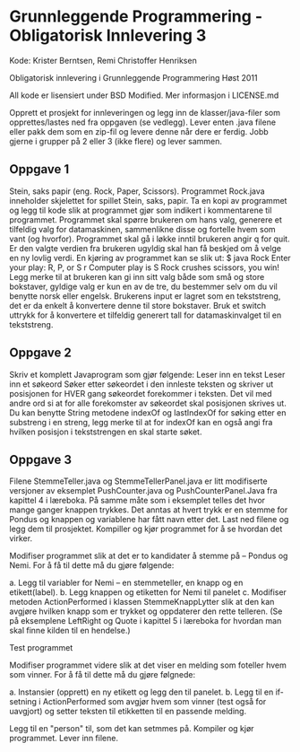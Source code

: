 Grunnleggende Programmering - Obligatorisk Innlevering 3
========================================================

Kode: Krister Berntsen, Remi Christoffer Henriksen

Obligatorisk innlevering i Grunnleggende Programmering Høst 2011

All kode er lisensiert under BSD Modified. Mer informasjon i LICENSE.md

Opprett et prosjekt for innleveringen og legg inn de  klasser/java-filer som 
opprettes/lastes ned fra oppgaven (se vedlegg).  Lever enten .java filene eller 
pakk dem som en zip-fil og levere denne når dere er  ferdig. Jobb gjerne i grupper 
på 2 eller 3 (ikke flere) og lever sammen.

Oppgave 1
---------

Stein, saks papir (eng. Rock, Paper, Scissors). 
Programmet   Rock.java inneholder skjelettet for spillet Stein, saks, papir. Ta en  kopi av programmet og legg til kode slik at programmet gjør som indikert  i kommentarene til programmet. 
Programmet  skal spørre brukeren om hans valg, generere et tilfeldig valg for  datamaskinen, sammenlikne disse og fortelle hvem som vant (og hvorfor).  Programmet skal gå i løkke inntil brukeren angir q for quit. Er den  valgte verdien fra brukeren ugyldig skal han få beskjed om å velge en ny  lovlig verdi.
En kjøring av programmet kan se slik ut:
$ java Rock
Enter your play: R, P, or S
r
Computer play is S
Rock crushes scissors, you win!
Legg  merke til at brukeren kan gi inn sitt valg både som små og store  bokstaver, gyldige valg er kun en av de tre, du bestemmer selv om du vil  benytte norsk eller engelsk. Brukerens input er lagret som en  tekststreng, det er da enkelt å konvertere denne til store bokstaver.  Bruk et switch uttrykk for å konvertere et tilfeldig generert tall for  datamaskinvalget til en tekststreng.

Oppgave 2
---------

Skriv et komplett Javaprogram som gjør følgende:
Leser inn en tekst
Leser inn et søkeord
Søker etter søkeordet i den innleste teksten og skriver ut posisjonen for HVER gang søkeordet forekommer i teksten. Det vil med andre ord si at for alle forekomster av søkeordet skal posisjonen skrives ut. Du kan benytte String metodene indexOf og lastIndexOf for søking etter en substreng i en streng, legg merke til at for indexOf kan en også angi fra hvilken posisjon i tekststrengen en skal starte søket.

Oppgave 3
---------

Filene StemmeTeller.java og  StemmeTellerPanel.java er litt modifiserte versjoner av eksemplet PushCounter.java og PushCounterPanel.Java   fra kapittel 4 i læreboka. På samme måte som i eksemplet telles det   hvor mange ganger knappen trykkes. Det anntas at hvert trykk er en   stemme for Pondus og knappen og variablene har fått navn etter det.
Last ned filene og legg dem til prosjektet. Kompiller og kjør programmet for å se hvordan det virker.
 
Modifiser programmet slik at det er to kandidater å stemme på – Pondus og Nemi. For å få til dette må du gjøre følgende:

a. Legg til variabler for Nemi – en stemmeteller, en knapp og en etikett(label).
b. Legg knappen og etiketten for Nemi til panelet
c. Modifiser metoden ActionPerformed i klassen StemmeKnappLytter slik at den kan avgjøre hvilken knapp som er trykket og oppdaterer den rette telleren. (Se på eksemplene LeftRight og Quote i kapittel 5 i læreboka for hvordan man skal finne kilden til en hendelse.)
 
Test programmet
 
Modifiser programmet videre slik at det viser en melding som foteller hvem som vinner. For å få til dette må du gjøre følgnede:

a. Instansier (opprett) en ny etikett og legg den til panelet.
b. Legg til en if-setning i ActionPerformed som avgjør hvem som vinner (test også for uavgjort) og setter teksten til etikketten til en passende melding.
 
Legg til en "person" til, som det kan setmmes på.
Kompiler og kjør programmet. Lever inn filene.